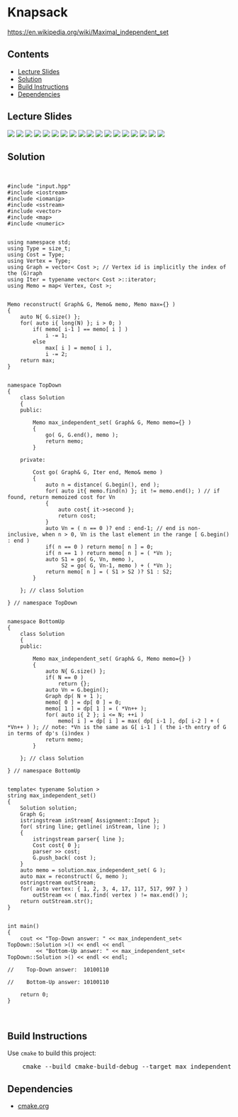 <h1 id="knapsack">Knapsack</h1>
<a href="https://en.wikipedia.org/wiki/Maximal_independent_set">https://en.wikipedia.org/wiki/Maximal_independent_set</a>
<h2>Contents</h2>
<ul>
  <li>
      <a href="#slides">Lecture Slides</a>
  </li>
  <li>
    <a href="#solution">Solution</a>
  </li>
  <li>
    <a href="#build">Build Instructions</a>
  </li>
  <li>
    <a href="#dependencies">Dependencies</a>
  </li>
</ul>

<h2 id="slides">Lecture Slides</h2>
<img src="https://github.com/claytonjwong/Algorithms-Stanford/blob/master/course3/max_independent_set/documentation/mis_01.png" />
<img src="https://github.com/claytonjwong/Algorithms-Stanford/blob/master/course3/max_independent_set/documentation/mis_02.png" />
<img src="https://github.com/claytonjwong/Algorithms-Stanford/blob/master/course3/max_independent_set/documentation/mis_03.png" />
<img src="https://github.com/claytonjwong/Algorithms-Stanford/blob/master/course3/max_independent_set/documentation/mis_04.png" />
<img src="https://github.com/claytonjwong/Algorithms-Stanford/blob/master/course3/max_independent_set/documentation/mis_05.png" />
<img src="https://github.com/claytonjwong/Algorithms-Stanford/blob/master/course3/max_independent_set/documentation/mis_06.png" />
<img src="https://github.com/claytonjwong/Algorithms-Stanford/blob/master/course3/max_independent_set/documentation/mis_07.png" />
<img src="https://github.com/claytonjwong/Algorithms-Stanford/blob/master/course3/max_independent_set/documentation/mis_08.png" />
<img src="https://github.com/claytonjwong/Algorithms-Stanford/blob/master/course3/max_independent_set/documentation/mis_09.png" />
<img src="https://github.com/claytonjwong/Algorithms-Stanford/blob/master/course3/max_independent_set/documentation/mis_10.png" />
<img src="https://github.com/claytonjwong/Algorithms-Stanford/blob/master/course3/max_independent_set/documentation/mis_11.png" />
<img src="https://github.com/claytonjwong/Algorithms-Stanford/blob/master/course3/max_independent_set/documentation/mis_12.png" />
<img src="https://github.com/claytonjwong/Algorithms-Stanford/blob/master/course3/max_independent_set/documentation/mis_13.png" />
<img src="https://github.com/claytonjwong/Algorithms-Stanford/blob/master/course3/max_independent_set/documentation/mis_14.png" />
<img src="https://github.com/claytonjwong/Algorithms-Stanford/blob/master/course3/max_independent_set/documentation/mis_15.png" />
<img src="https://github.com/claytonjwong/Algorithms-Stanford/blob/master/course3/max_independent_set/documentation/mis_16.png" />
<img src="https://github.com/claytonjwong/Algorithms-Stanford/blob/master/course3/max_independent_set/documentation/mis_17.png" />
<img src="https://github.com/claytonjwong/Algorithms-Stanford/blob/master/course3/max_independent_set/documentation/mis_18.png" />

<h2 id="solution">Solution</h2>
<pre>

    #include "input.hpp"
    #include <iostream>
    #include <iomanip>
    #include <sstream>
    #include <vector>
    #include <map>
    #include <numeric>
    
    
    using namespace std;
    using Type = size_t;
    using Cost = Type;
    using Vertex = Type;
    using Graph = vector< Cost >; // Vertex id is implicitly the index of the (G)raph
    using Iter = typename vector< Cost >::iterator;
    using Memo = map< Vertex, Cost >;
    
    
    Memo reconstruct( Graph& G, Memo& memo, Memo max={} )
    {
        auto N{ G.size() };
        for( auto i{ long(N) }; i > 0; )
            if( memo[ i-1 ] == memo[ i ] )
                i -= 1;
            else
                max[ i ] = memo[ i ],
                i -= 2;
        return max;
    }
    
    
    namespace TopDown
    {
        class Solution
        {
        public:
    
            Memo max_independent_set( Graph& G, Memo memo={} )
            {
                go( G, G.end(), memo );
                return memo;
            }
    
        private:
    
            Cost go( Graph& G, Iter end, Memo& memo )
            {
                auto n = distance( G.begin(), end );
                for( auto it{ memo.find(n) }; it != memo.end(); ) // if found, return memoized cost for Vn
                {
                    auto cost{ it->second };
                    return cost;
                }
                auto Vn = ( n == 0 )? end : end-1; // end is non-inclusive, when n > 0, Vn is the last element in the range [ G.begin() : end )
                if( n == 0 ) return memo[ n ] = 0;
                if( n == 1 ) return memo[ n ] = ( *Vn );
                auto S1 = go( G, Vn, memo ),
                     S2 = go( G, Vn-1, memo ) + ( *Vn );
                return memo[ n ] = ( S1 > S2 )? S1 : S2;
            }
    
        }; // class Solution
    
    } // namespace TopDown
    
    
    namespace BottomUp
    {
        class Solution
        {
        public:
    
            Memo max_independent_set( Graph& G, Memo memo={} )
            {
                auto N{ G.size() };
                if( N == 0 )
                    return {};
                auto Vn = G.begin();
                Graph dp( N + 1 );
                memo[ 0 ] = dp[ 0 ] = 0;
                memo[ 1 ] = dp[ 1 ] = ( *Vn++ );
                for( auto i{ 2 }; i <= N; ++i )
                    memo[ i ] = dp[ i ] = max( dp[ i-1 ], dp[ i-2 ] + ( *Vn++ ) ); // note: *Vn is the same as G[ i-1 ] ( the i-th entry of G in terms of dp's (i)ndex )
                return memo;
            }
    
        }; // class Solution
    
    } // namespace BottomUp
    
    
    template< typename Solution >
    string max_independent_set()
    {
        Solution solution;
        Graph G;
        istringstream inStream{ Assignment::Input };
        for( string line; getline( inStream, line ); )
        {
            istringstream parser{ line };
            Cost cost{ 0 };
            parser >> cost;
            G.push_back( cost );
        }
        auto memo = solution.max_independent_set( G );
        auto max = reconstruct( G, memo );
        ostringstream outStream;
        for( auto vertex: { 1, 2, 3, 4, 17, 117, 517, 997 } )
            outStream << ( max.find( vertex ) != max.end() );
        return outStream.str();
    }
    
    
    int main()
    {
        cout << "Top-Down answer: " << max_independent_set< TopDown::Solution >() << endl << endl
             << "Bottom-Up answer: " << max_independent_set< TopDown::Solution >() << endl << endl;
    
    //    Top-Down answer:  10100110
    
    //    Bottom-Up answer: 10100110
    
        return 0;
    }

</pre>

<h2 id="build">Build Instructions</h2>
<p>Use <code>cmake</code> to build this project:</p>

<pre>
    cmake --build cmake-build-debug --target max_independent_set -- -j 4
</pre>

<h2 id="dependencies">Dependencies</h2>
<ul>
  <li>
    <a href="https://cmake.org/" target="_blank">cmake.org</a>
  </li>
</ul>

</body>
</html>
